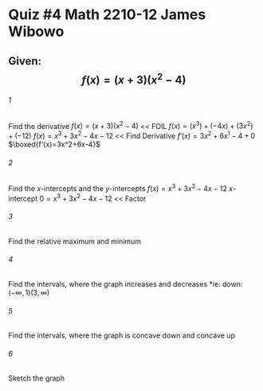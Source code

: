 # Quiz #4     Math 2210-12     James Wibowo

## Given: $$f(x)=(x+3)(x^2-4)$$

###### 1
Find the derivative
$f(x)=(x+3)(x^2-4)$ << FOIL
$f(x)=(x^3)+(-4x)+(3x^2)+(-12)$
$f(x)=x^3+3x^2-4x-12$ << Find Derivative
$f'(x)=3x^2+6x^1-4+0$
$\boxed{f'(x)=3x^2+6x-4}$
###### 2
Find the $x$-intercepts and the $y$-intercepts
$f(x)=x^3+3x^2-4x-12$
$x$-intercept
$0=x^3+3x^2-4x-12$ << Factor



###### 3
Find the relative maximum and minimum


###### 4
Find the intervals, where the graph increases and decreases
*ie: down:$(-\infty,1)(3,\infty)$

###### 5
Find the intervals, where the graph is concave down and concave up


###### 6
Sketch the graph
